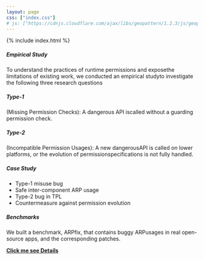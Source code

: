 ```yaml
---
layout: page
css: ["index.css"]
# js: ["https://cdnjs.cloudflare.com/ajax/libs/geopattern/1.2.3/js/geopattern.min.js", "projects.js"]
---
```

{% include index.html %}

##### Empirical Study
To understand the practices of runtime permissions and exposethe limitations of existing work, we conducted an empirical studyto investigate the following three research questions
##### Type-1
(Missing Permission Checks): A dangerous API iscalled without a guarding permission check.
##### Type-2
(Incompatible Permission Usages): A new dangerousAPI is called on lower platforms, or the evolution of permissionspecifications is not fully handled.
##### Case Study
- Type-1 misuse bug
- Safe inter-component ARP usage
- Type-2 bug in TPL
- Countermeasure against permission evolution

##### Benchmarks
We built a benchmark, ARPfix, that contains buggy ARPusages in real open-source apps, and the corresponding patches.


[**Click me see Details**](https://aper-project.github.io/benchmarks)